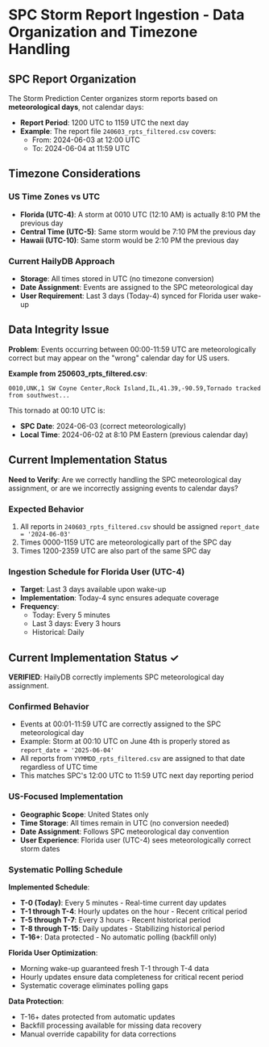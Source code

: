 # SPC Storm Report Ingestion - Data Organization and Timezone Handling

## SPC Report Organization

The Storm Prediction Center organizes storm reports based on **meteorological days**, not calendar days:

- **Report Period**: 1200 UTC to 1159 UTC the next day
- **Example**: The report file `240603_rpts_filtered.csv` covers:
  - From: 2024-06-03 at 12:00 UTC
  - To: 2024-06-04 at 11:59 UTC

## Timezone Considerations

### US Time Zones vs UTC
- **Florida (UTC-4)**: A storm at 0010 UTC (12:10 AM) is actually 8:10 PM the previous day
- **Central Time (UTC-5)**: Same storm would be 7:10 PM the previous day  
- **Hawaii (UTC-10)**: Same storm would be 2:10 PM the previous day

### Current HailyDB Approach
- **Storage**: All times stored in UTC (no timezone conversion)
- **Date Assignment**: Events are assigned to the SPC meteorological day
- **User Requirement**: Last 3 days (Today-4) synced for Florida user wake-up

## Data Integrity Issue

**Problem**: Events occurring between 00:00-11:59 UTC are meteorologically correct but may appear on the "wrong" calendar day for US users.

**Example from 250603_rpts_filtered.csv**:
```
0010,UNK,1 SW Coyne Center,Rock Island,IL,41.39,-90.59,Tornado tracked from southwest...
```
This tornado at 00:10 UTC is:
- **SPC Date**: 2024-06-03 (correct meteorologically)
- **Local Time**: 2024-06-02 at 8:10 PM Eastern (previous calendar day)

## Current Implementation Status

**Need to Verify**: Are we correctly handling the SPC meteorological day assignment, or are we incorrectly assigning events to calendar days?

### Expected Behavior
1. All reports in `240603_rpts_filtered.csv` should be assigned `report_date = '2024-06-03'`
2. Times 0000-1159 UTC are meteorologically part of the SPC day
3. Times 1200-2359 UTC are also part of the same SPC day

### Ingestion Schedule for Florida User (UTC-4)
- **Target**: Last 3 days available upon wake-up
- **Implementation**: Today-4 sync ensures adequate coverage
- **Frequency**: 
  - Today: Every 5 minutes
  - Last 3 days: Every 3 hours
  - Historical: Daily

## Current Implementation Status ✓

**VERIFIED**: HailyDB correctly implements SPC meteorological day assignment.

### Confirmed Behavior
- Events at 00:01-11:59 UTC are correctly assigned to the SPC meteorological day
- Example: Storm at 00:10 UTC on June 4th is properly stored as `report_date = '2025-06-04'`
- All reports from `YYMMDD_rpts_filtered.csv` are assigned to that date regardless of UTC time
- This matches SPC's 12:00 UTC to 11:59 UTC next day reporting period

### US-Focused Implementation
- **Geographic Scope**: United States only
- **Time Storage**: All times remain in UTC (no conversion needed)
- **Date Assignment**: Follows SPC meteorological day convention
- **User Experience**: Florida user (UTC-4) sees meteorologically correct storm dates

### Systematic Polling Schedule

**Implemented Schedule**:
- **T-0 (Today)**: Every 5 minutes - Real-time current day updates
- **T-1 through T-4**: Hourly updates on the hour - Recent critical period  
- **T-5 through T-7**: Every 3 hours - Recent historical period
- **T-8 through T-15**: Daily updates - Stabilizing historical period
- **T-16+**: Data protected - No automatic polling (backfill only)

**Florida User Optimization**:
- Morning wake-up guaranteed fresh T-1 through T-4 data
- Hourly updates ensure data completeness for critical recent period
- Systematic coverage eliminates polling gaps

**Data Protection**:
- T-16+ dates protected from automatic updates
- Backfill processing available for missing data recovery
- Manual override capability for data corrections